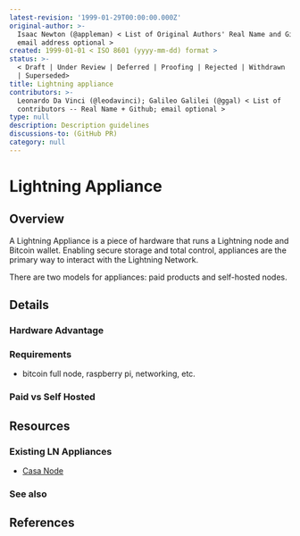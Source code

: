 ```yaml
---
latest-revision: '1999-01-29T00:00:00.000Z'
original-author: >-
  Isaac Newton (@appleman) < List of Original Authors' Real Name and Github;
  email address optional >
created: 1999-01-01 < ISO 8601 (yyyy-mm-dd) format >
status: >-
  < Draft | Under Review | Deferred | Proofing | Rejected | Withdrawn | Accepted
  | Superseded>
title: Lightning appliance
contributors: >-
  Leonardo Da Vinci (@leodavinci); Galileo Galilei (@ggal) < List of
  contributors -- Real Name + Github; email optional >
type: null
description: Description guidelines
discussions-to: (GitHub PR)
category: null
---
```


# Lightning Appliance

## Overview

A Lightning Appliance is a piece of hardware that runs a Lightning node and Bitcoin wallet. Enabling secure storage and total control, appliances are the primary way to interact with the Lightning Network.

There are two models for appliances: paid products and self-hosted nodes.

## Details

### Hardware Advantage

### Requirements

* bitcoin full node, raspberry pi, networking, etc.

### Paid vs Self Hosted

## Resources

### Existing LN Appliances

* [Casa Node](https://keys.casa/lightning-bitcoin-node/)

### See also

## References

